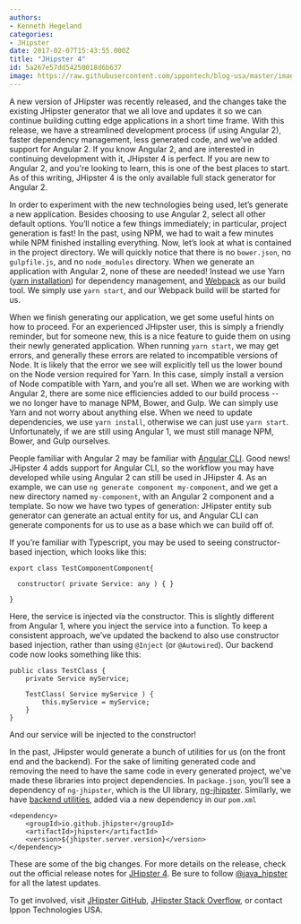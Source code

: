 ```yaml
---
authors:
- Kenneth Hegeland
categories:
- JHipster
date: 2017-02-07T15:43:55.000Z
title: "JHipster 4"
id: 5a267e57dd54250018d6b637
image: https://raw.githubusercontent.com/ippontech/blog-usa/master/images/2017/02/JHipster-4-Blog--4-.png
---
```


A new version of JHipster was recently released, and the changes take the existing JHipster generator that we all love and updates it so we can continue building cutting edge applications in a short time frame. With this release, we have a streamlined development process (if using Angular 2), faster dependency management, less generated code, and we’ve added support for Angular 2. If you know Angular 2, and are interested in continuing development with it, JHipster 4 is perfect. If you are new to Angular 2, and you're looking to learn, this is one of the best places to start. As of this writing, JHipster 4 is the only available full stack generator for Angular 2.

In order to experiment with the new technologies being used, let’s generate a new application. Besides choosing to use Angular 2, select all other default options. You’ll notice a few things immediately; in particular, project generation is fast! In the past, using NPM, we had to wait a few minutes while NPM finished installing everything. Now, let’s look at what is contained in the project directory. We will quickly notice that there is no `bower.json`, no `gulpfile.js`, and no `node_modules` directory. When we generate an application with Angular 2, none of these are needed! Instead we use Yarn ([yarn installation](https://yarnpkg.com/docs/install/)) for dependency management, and [Webpack](https://webpack.js.org/) as our build tool. We simply use `yarn start`, and our Webpack build will be started for us.

When we finish generating our application, we get some useful hints on how to proceed. For an experienced JHipster user, this is simply a friendly reminder, but for someone new, this is a nice feature to guide them on using their newly generated application. When running `yarn start`, we may get errors, and generally these errors are related to incompatible versions of Node. It is likely that the error we see will explicitly tell us the lower bound on the Node version required for Yarn. In this case, simply install a version of Node compatible with Yarn, and you’re all set. When we are working with Angular 2, there are some nice efficiencies added to our build process -- we no longer have to manage NPM, Bower, and Gulp. We can simply use Yarn and not worry about anything else. When we need to update dependencies, we use `yarn install`, otherwise we can just use `yarn start`. Unfortunately, if we are still using Angular 1, we must still manage NPM, Bower, and Gulp ourselves.

People familiar with Angular 2 may be familiar with [Angular CLI](https://cli.angular.io/). Good news! JHipster 4 adds support for Angular CLI, so the workflow you may have developed while using Angular 2 can still be used in JHipster 4. As an example, we can use `ng generate component my-component`, and we get a new directory named `my-component`, with an Angular 2 component and a template. So now we have two types of generation: JHipster entity sub generator can generate an actual entity for us, and Angular CLI can generate components for us to use as a base which we can build off of.

If you’re familiar with Typescript, you may be used to seeing constructor-based injection, which looks like this:

```language-typescript
export class TestComponentComponent{

  constructor( private Service: any ) { }

}
```

Here, the service is injected via the constructor. This is slightly different from Angular 1, where you inject the service into a function. To keep a consistent approach, we’ve updated the backend to also use constructor based injection, rather than using `@Inject` (or `@Autowired`). Our backend code now looks something like this:

```language-java
public class TestClass {
	private Service myService;

	TestClass( Service myService ) {
		this.myService = myService;
	}
}
```

And our service will be injected to the constructor!

In the past, JHipster would generate a bunch of utilities for us (on the front end and the backend). For the sake of limiting generated code and removing the need to have the same code in every generated project, we've made these libraries into project dependencies. In `package.json`, you’ll see a dependency of `ng-jhipster`, which is the UI library, [ng-jhipster](https://github.com/jhipster/ng-jhipster). Similarly, we have  [backend utilities](https://github.com/jhipster/jhipster), added via a new dependency in our `pom.xml`

```language-xml
<dependency>
    <groupId>io.github.jhipster</groupId>
    <artifactId>jhipster</artifactId>
    <version>${jhipster.server.version}</version>
</dependency>
```

These are some of the big changes. For more details on the release, check out the official release notes for [JHipster 4](https://jhipster.github.io/2017/02/02/jhipster-release-4.0.0.html). Be sure to follow [@java_hipster](https://twitter.com/java_hipster) for all the latest updates.

To get involved, visit [JHipster GitHub](https://github.com/jhipster/generator-jhipster), [JHipster Stack Overflow](https://stackoverflow.com/tags/jhipster/), or contact Ippon Technologies USA.
